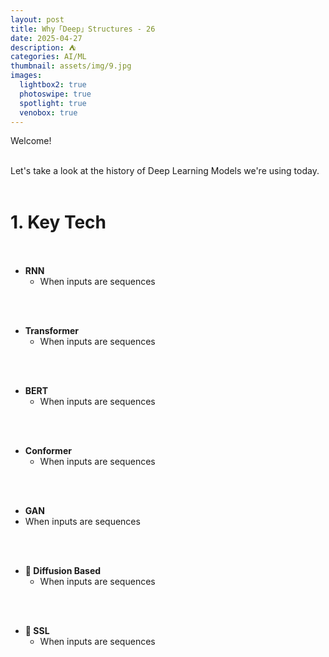 ```yaml
---
layout: post
title: Why「Deep」Structures - 26
date: 2025-04-27
description: ⛺️
categories: AI/ML
thumbnail: assets/img/9.jpg
images:
  lightbox2: true
  photoswipe: true
  spotlight: true
  venobox: true
---
```


Welcome!<br><br>

Let's take a look at the history of Deep Learning Models we're using today.<br><br>

# 1. Key Tech<br><br>

- **RNN**
  - When inputs are sequences

<br><br>

- **Transformer**
  - When inputs are sequences

<br><br>


- **BERT**
  - When inputs are sequences

<br><br>


- **Conformer**
  - When inputs are sequences

<br><br>


 - **GAN**
  - When inputs are sequences

<br><br>

- **📍 Diffusion Based**
  - When inputs are sequences

<br><br>

- **📍 SSL**
  - When inputs are sequences

<br><br>



